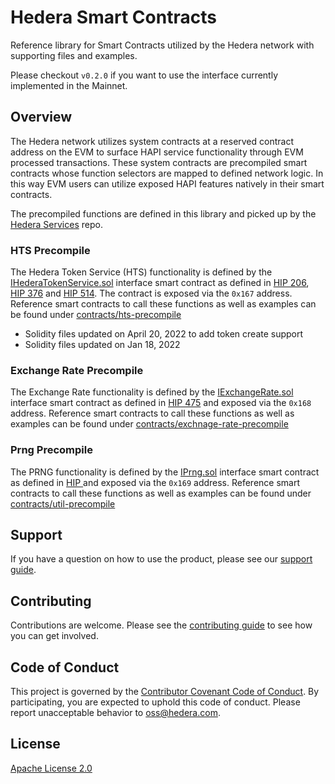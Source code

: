 # Hedera Smart Contracts
Reference library for Smart Contracts utilized by the Hedera network with supporting files and examples.

Please checkout `v0.2.0` if you want to use the interface currently implemented in the Mainnet.

## Overview
The Hedera network utilizes system contracts at a reserved contract address on the EVM to surface HAPI service functionality through EVM processed transactions.
These system contracts are precompiled smart contracts whose function selectors are mapped to defined network logic.
In this way EVM users can utilize exposed HAPI features natively in their smart contracts.

The precompiled functions are defined in this library and picked up by the [Hedera Services](https://github.com/hashgraph/hedera-services) repo.

### HTS Precompile

The Hedera Token Service (HTS) functionality is defined by the [IHederaTokenService.sol](contracts/hts-precompile/IHederaTokenService.sol) interface smart contract as defined in [HIP 206](https://hips.hedera.com/hip/hip-206), [HIP 376](https://hips.hedera.com/hip/hip-376) and [HIP 514](https://hips.hedera.com/hip/hip-514). The contract is exposed via the `0x167` address.
Reference smart contracts to call these functions as well as examples can be found under [contracts/hts-precompile](contracts/hts-precompile)

- Solidity files updated on April 20, 2022 to add token create support
- Solidity files updated on Jan 18, 2022

### Exchange Rate Precompile

The Exchange Rate functionality is defined by the [IExchangeRate.sol](contracts/exchange-rate-precompile/IExchangeRate.sol) interface smart contract as defined in [HIP 475](https://hips.hedera.com/hip/hip-475) and exposed via the `0x168` address.
Reference smart contracts to call these functions as well as examples can be found under [contracts/exchnage-rate-precompile](contracts/exchnage-rate-precompile)

### Prng Precompile

The PRNG functionality is defined by the [IPrng.sol](contracts/util-precompile/IPrngSystemContract.sol) interface smart contract as defined in [HIP ](https://hips.hedera.com/hip/hip-351) and exposed via the `0x169` address.
Reference smart contracts to call these functions as well as examples can be found under [contracts/util-precompile](contracts/util-precompile/IPrngSystemContract.sol)

## Support

If you have a question on how to use the product, please see our
[support guide](https://github.com/hashgraph/.github/blob/main/SUPPORT.md).

## Contributing

Contributions are welcome. Please see the
[contributing guide](https://github.com/hashgraph/.github/blob/main/CONTRIBUTING.md)
to see how you can get involved.

## Code of Conduct

This project is governed by the
[Contributor Covenant Code of Conduct](https://github.com/hashgraph/.github/blob/main/CODE_OF_CONDUCT.md). By
participating, you are expected to uphold this code of conduct. Please report unacceptable behavior
to [oss@hedera.com](mailto:oss@hedera.com).

## License

[Apache License 2.0](LICENSE)
